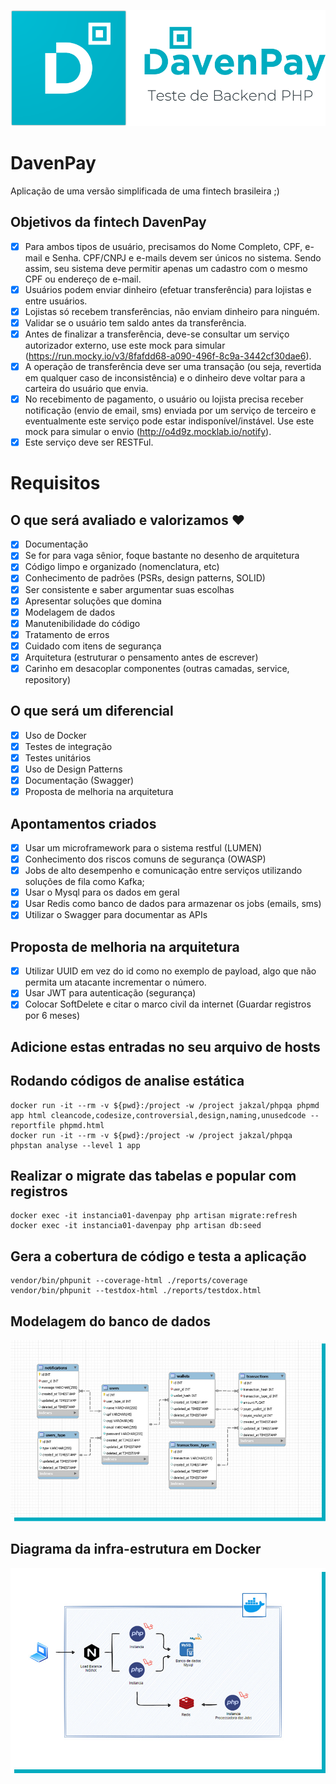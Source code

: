 ![alt text](https://github.com/daniel-ventura-costa/daven-pay/blob/main/public/assets/img/logo_completo.png?raw=true)

# DavenPay
Aplicação de uma versão simplificada de uma fintech brasileira ;)

## Objetivos da fintech DavenPay
- [x] Para ambos tipos de usuário, precisamos do Nome Completo, CPF, e-mail e Senha. CPF/CNPJ e e-mails devem ser únicos no sistema. Sendo assim, seu sistema deve permitir apenas um cadastro com o mesmo CPF ou endereço de e-mail.
- [x] Usuários podem enviar dinheiro (efetuar transferência) para lojistas e entre usuários.
- [x] Lojistas só recebem transferências, não enviam dinheiro para ninguém.
- [x] Validar se o usuário tem saldo antes da transferência.
- [x] Antes de finalizar a transferência, deve-se consultar um serviço autorizador externo, use este mock para simular (https://run.mocky.io/v3/8fafdd68-a090-496f-8c9a-3442cf30dae6).
- [x] A operação de transferência deve ser uma transação (ou seja, revertida em qualquer caso de inconsistência) e o dinheiro deve voltar para a carteira do usuário que envia.
- [x] No recebimento de pagamento, o usuário ou lojista precisa receber notificação (envio de email, sms) enviada por um serviço de terceiro e eventualmente este serviço pode estar indisponível/instável. Use este mock para simular o envio (http://o4d9z.mocklab.io/notify).
- [x] Este serviço deve ser RESTFul.

# Requisitos

## O que será avaliado e valorizamos ❤️

- [x] Documentação
- [x] Se for para vaga sênior, foque bastante no desenho de arquitetura
- [x] Código limpo e organizado (nomenclatura, etc)
- [x] Conhecimento de padrões (PSRs, design patterns, SOLID)
- [x] Ser consistente e saber argumentar suas escolhas
- [x] Apresentar soluções que domina
- [x] Modelagem de dados
- [x] Manutenibilidade do código
- [x] Tratamento de erros
- [x] Cuidado com itens de segurança
- [x] Arquitetura (estruturar o pensamento antes de escrever)
- [x] Carinho em desacoplar componentes (outras camadas, service, repository)

## O que será um diferencial

- [x] Uso de Docker
- [x] Testes de integração
- [x] Testes unitários
- [x] Uso de Design Patterns
- [x] Documentação (Swagger)
- [x] Proposta de melhoria na arquitetura

## Apontamentos criados

- [x] Usar um microframework para o sistema restful (LUMEN)
- [x] Conhecimento dos riscos comuns de segurança (OWASP)
- [x] Jobs de alto desempenho e comunicação entre serviços utilizando soluções de fila como Kafka;
- [x] Usar o Mysql para os dados em geral
- [x] Usar Redis como banco de dados para armazenar os jobs (emails, sms)
- [x] Utilizar o Swagger para documentar as APIs

## Proposta de melhoria na arquitetura

- [x] Utilizar UUID em vez do id como no exemplo de payload, algo que não permita um atacante incrementar o número.
- [x] Usar JWT para autenticação (segurança)
- [x] Colocar SoftDelete e citar o marco civil da internet (Guardar registros por 6 meses)

## Adicione estas entradas no seu arquivo de hosts


## Rodando códigos de analise estática
```
docker run -it --rm -v ${pwd}:/project -w /project jakzal/phpqa phpmd app html cleancode,codesize,controversial,design,naming,unusedcode --reportfile phpmd.html
docker run -it --rm -v ${pwd}:/project -w /project jakzal/phpqa phpstan analyse --level 1 app
```
## Realizar o migrate das tabelas e popular com registros
```
docker exec -it instancia01-davenpay php artisan migrate:refresh
docker exec -it instancia01-davenpay php artisan db:seed
```
## Gera a cobertura de código e testa a aplicação
```
vendor/bin/phpunit --coverage-html ./reports/coverage
vendor/bin/phpunit --testdox-html ./reports/testdox.html
```

## Modelagem do banco de dados

![alt text](https://github.com/daniel-ventura-costa/daven-pay/blob/main/public/assets/img/modelagem_banco_de_dados_1.jpg?raw=true)

## Diagrama da infra-estrutura em Docker

![alt text](https://github.com/daniel-ventura-costa/daven-pay/blob/main/public/assets/img/modelagem_infra_1.jpg?raw=true)